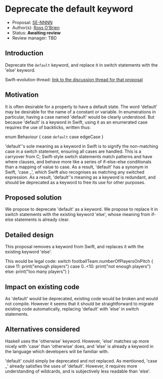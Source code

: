 # Deprecate the default keyword

* Proposal: [SE-NNNN](https://github.com/apple/swift-evolution/blob/master/proposals/NNNN-deprecate-the-default-keyword.md)
* Author(s): [Ross O'Brien](https://github.com/narrativium)
* Status: **Awaiting review**
* Review manager: TBD

## Introduction

Deprecate the `default` keyword, and replace it in switch statements with the 'else' keyword.

Swift-evolution thread: [link to the discussion thread for that proposal](https://lists.swift.org/pipermail/swift-evolution/Week-of-Mon-20160222/011237.html)

## Motivation

It is often desirable for a property to have a default state. The word 'default' may be desirable for the name of a constant or variable. In enumerations in particular, having a case named 'default' would be clearly understood. But because 'default' is a keyword in Swift, using it as an enumerated case requires the use of backticks, written thus:

enum Behaviour
{
    case `default`
    case edgeCase
}

'default''s sole meaning as a keyword in Swift is to signify the non-matching case in a switch statement, ensuring all cases are handled. This is a carryover from C; Swift-style switch statements match patterns and have where clauses, and behave more like a series of if-else-else conditionals than a mapping of value to case. As a result, 'default' has a synonym in Swift, 'case _', which Swift also recognises as matching any switched expression. As a result, 'default''s meaning as a keyword is redundant, and should be deprecated as a keyword to free its use for other purposes.

## Proposed solution

We propose to deprecate 'default' as a keyword. We propose to replace it in switch statements with the existing keyword 'else', whose meaning from if-else statements is already clear.

## Detailed design

This proposal removes a keyword from Swift, and replaces it with the existing keyword 'else'.

This would be legal code:
		switch footballTeam.numberOfPlayersOnPitch
		{
		case 11:
			print("enough players")
		case 0..<10:
			print("not enough players")
		else:
			print("too many players")
		}


## Impact on existing code

As 'default' would be deprecated, existing code would be broken and would not compile. However it seems that it should be straightforward to migrate existing code automatically, replacing 'default' with 'else' in switch statements.

## Alternatives considered

Haskell uses the 'otherwise' keyword. However, 'else' matches up more nicely with 'case' than 'otherwise' does, and 'else' is already a keyword in the language which developers will be familiar with.

'default' could simply be deprecated and not replaced. As mentioned, 'case _' already satisfies the uses of 'default'. However, it requires more understanding of wildcards, and is subjectively less readable than 'else'.
